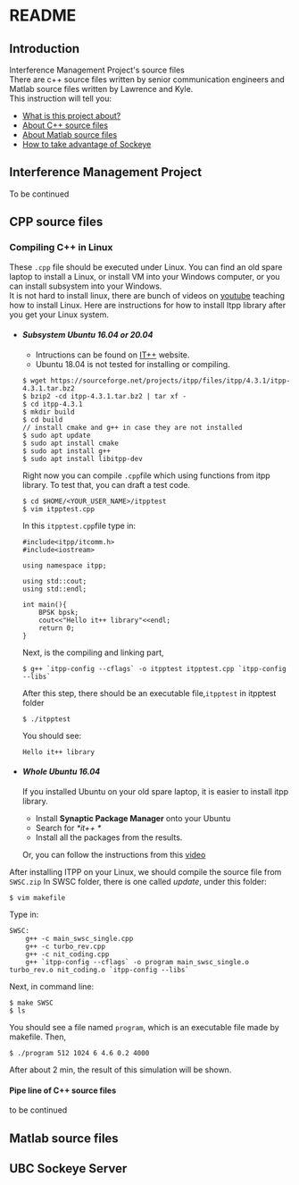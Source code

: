 # README
## Introduction
Interference Management Project's source files  
There are c++ source files written by senior communication engineers and Matlab source files written by Lawrence and Kyle.   
This instruction will tell you:
- [What is this project about?](#interference-management-project)
- [About C++ source files](#cpp-source-files)
- [About Matlab source files](#matlab-source-files)
- [How to take advantage of Sockeye](#ubc-sockeye-server)
## Interference Management Project
To be continued
## CPP source files
### Compiling C++ in Linux 
These `.cpp` file should be executed under Linux. You can find an old spare laptop to install a Linux, or install VM into your Windows computer, or you can install subsystem into your Windows.  
It is not hard to install linux, there are bunch of videos on [youtube](https://www.youtube.com/?gl=CA) teaching how to install Linux. Here are instructions for how to install Itpp library after you get your Linux system.
- #### *Subsystem Ubuntu 16.04 or 20.04*
    - Intructions can be found on [IT++](http://itpp.sourceforge.net/4.3.1/installation.html) website.
    - Ubuntu 18.04 is not tested for installing or compiling.
    ```
    $ wget https://sourceforge.net/projects/itpp/files/itpp/4.3.1/itpp-4.3.1.tar.bz2
    $ bzip2 -cd itpp-4.3.1.tar.bz2 | tar xf -
    $ cd itpp-4.3.1
    $ mkdir build
    $ cd build
    // install cmake and g++ in case they are not installed
    $ sudo apt update
    $ sudo apt install cmake
    $ sudo apt install g++
    $ sudo apt install libitpp-dev
    ```
    Right now you can compile `.cpp`file which using functions from itpp library. To test that, you can draft a test code.
    ```
    $ cd $HOME/<YOUR_USER_NAME>/itpptest
    $ vim itpptest.cpp
    ```
    In this `itpptest.cpp`file type in:
    ```
    #include<itpp/itcomm.h>
    #include<iostream>
    
    using namespace itpp;
    
    using std::cout;
    using std::endl;
    
    int main(){
        BPSK bpsk;
        cout<<"Hello it++ library"<<endl;
        return 0;
    }
    ```
    Next, is the compiling and linking part, 
    ```
    $ g++ `itpp-config --cflags` -o itpptest itpptest.cpp `itpp-config --libs`
    ```
    After this step, there should be an executable file,`itpptest` in itpptest folder
    ```
    $ ./itpptest
    ```
    You should see:
    ```
    Hello it++ library
    ```
- #### *Whole Ubuntu 16.04*
    If you installed Ubuntu on your old spare laptop, it is easier to install itpp library.
    - Install  **Synaptic Package Manager** onto your Ubuntu
    - Search for *\*it++ \**
    - Install all the packages from the results.

    Or, you can follow the instructions from this [video](https://www.youtube.com/watch?v=GWoVivaLzIo&t=199s)  

After installing ITPP on your Linux, we should compile the source file from `SWSC.zip`
In SWSC folder, there is one called *update*, under this folder:
```
$ vim makefile
```
Type in:
```
SWSC:
    g++ -c main_swsc_single.cpp
    g++ -c turbo_rev.cpp
    g++ -c nit_coding.cpp
    g++ `itpp-config --cflags` -o program main_swsc_single.o turbo_rev.o nit_coding.o `itpp-config --libs`
```
Next, in command line:
```
$ make SWSC
$ ls
```
You should see a file named `program`, which is an executable file made by makefile.
Then,
```
$ ./program 512 1024 6 4.6 0.2 4000
```
After about 2 min, the result of this simulation will be shown.

#### Pipe line of C++ source files

to be continued

## Matlab source files
## UBC Sockeye Server
